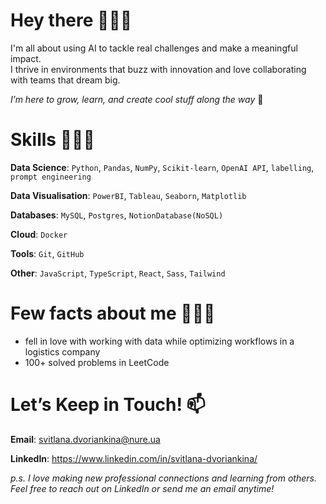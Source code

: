 # Hey there 🏄🏻‍♀️

I'm all about using AI to tackle real challenges and make a meaningful impact.\
I thrive in environments that buzz with innovation and love collaborating with teams that dream big.

*I’m here to grow, learn, and create cool stuff along the way* 🌱


# Skills 👩🏻‍💻

**Data Science**: `Python`, `Pandas`, `NumPy`, `Scikit-learn`, `OpenAI API`, `labelling`, `prompt engineering`

**Data Visualisation**: `PowerBI`, `Tableau`, `Seaborn`, `Matplotlib`

**Databases**: `MySQL`, `Postgres`, `NotionDatabase(NoSQL)`

**Cloud**: `Docker`

**Tools**: `Git`,  `GitHub`

**Other**: `JavaScript`, `TypeScript`, `React`, `Sass`, `Tailwind`

# Few facts about me 🧚🏻‍♀️

- fell in love with working with data while optimizing workflows in a logistics company
- 100+ solved problems in LeetCode


# Let’s Keep in Touch! 📫

**Email**: svitlana.dvoriankina@nure.ua

**LinkedIn**: https://www.linkedin.com/in/svitlana-dvoriankina/

*p.s. I love making new professional connections and learning from others.\
Feel free to reach out on LinkedIn or send me an email anytime!*



